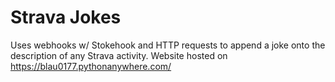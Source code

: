 # Strava Jokes

Uses webhooks w/ Stokehook and HTTP requests to append a joke onto the description of any Strava activity. Website hosted on https://blau0177.pythonanywhere.com/
